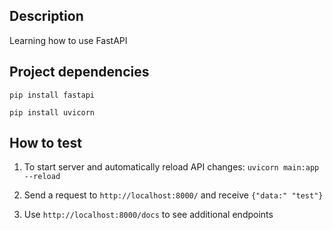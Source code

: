 ## Description

Learning how to use FastAPI

## Project dependencies

`pip install fastapi`

`pip install uvicorn`

## How to test

1. To start server and automatically reload API changes: `uvicorn main:app --reload`

1. Send a request to `http://localhost:8000/` and receive `{"data:" "test"}`

1. Use `http://localhost:8000/docs` to see additional endpoints
